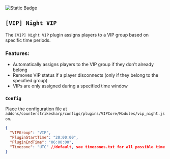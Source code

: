 ![Static Badge](https://img.shields.io/badge/ver-1.0-darkgreen)

## `[VIP] Night VIP`
The `[VIP] Night VIP` plugin assigns players to a VIP group based on specific time periods.

### Features:
- Automatically assigns players to the VIP group if they don't already belong
- Removes VIP status if a player disconnects (only if they belong to the specified group)
- VIPs are only assigned during a specified time window

### `Config`
Place the configuration file at `addons/counterstrikesharp/configs/plugins/VIPCore/Modules/vip_night.json`.

```json
{
  "VIPGroup": "VIP",
  "PluginStartTime": "20:00:00",
  "PluginEndTime": "06:00:00",
  "Timezone": "UTC" //default, see timezones.txt for all possible time zones, will also work with "UTC+2" format
}
